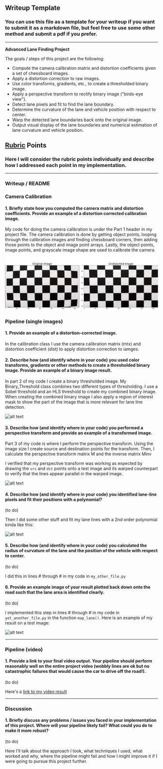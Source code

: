 ## Writeup Template

### You can use this file as a template for your writeup if you want to submit it as a markdown file, but feel free to use some other method and submit a pdf if you prefer.

---

**Advanced Lane Finding Project**

The goals / steps of this project are the following:

* Compute the camera calibration matrix and distortion coefficients given a set of chessboard images.
* Apply a distortion correction to raw images.
* Use color transforms, gradients, etc., to create a thresholded binary image.
* Apply a perspective transform to rectify binary image ("birds-eye view").
* Detect lane pixels and fit to find the lane boundary.
* Determine the curvature of the lane and vehicle position with respect to center.
* Warp the detected lane boundaries back onto the original image.
* Output visual display of the lane boundaries and numerical estimation of lane curvature and vehicle position.

[//]: # (Image References)

[image1]: ./output_images/undistorted_image.png "Undistorted"
[image2]: ./output_images/warped_image.jpg "Road Transformed"
[image3]: ./output_images/threshold_image.jpg "Binary Example"
[image4]: ./output_images/warped_perspective_transform_image.jpg "Warp Example"
[image5]: ./output_images/sliding_windows_image.jpg "Fit Visual"
[image6]: ./output_images/road_and_info_image.jpg "Output"
[video1]: ./project_video_output.mp4 "Video"

## [Rubric](https://review.udacity.com/#!/rubrics/571/view) Points

### Here I will consider the rubric points individually and describe how I addressed each point in my implementation.  

---

### Writeup / README

### Camera Calibration

#### 1. Briefly state how you computed the camera matrix and distortion coefficients. Provide an example of a distortion corrected calibration image.

My code for doing the camera calibration is under the Part 1 header in my project file. The camera calibration is done by getting object points, looping through the calibration images and finding chessboard corners, then adding those points to the object and image point arrays. Lastly, the object points, image points, and grayscale image shape are used to calibrate the camera. 

![alt text][image1]

### Pipeline (single images)

#### 1. Provide an example of a distortion-corrected image.

In the calibration class I use the camera calibration matrix (mtx) and distortion coefficient (dist) to apply distortion correction to iamges. 

#### 2. Describe how (and identify where in your code) you used color transforms, gradients or other methods to create a thresholded binary image.  Provide an example of a binary image result.

In part 2 of my code I create a binary thresholded image. My Binary_Threshold class combines two different types of thresholding. I use a Sobel threshold and an HLS threshold to create my combined binary image. When creating the combined binary image I also apply a region of interest mask to show the part of the image that is more relevant for lane line detection. 

![alt text][image3]

#### 3. Describe how (and identify where in your code) you performed a perspective transform and provide an example of a transformed image.

Part 3 of my code is where I perform the perspective transform. Using the image size I create source and destination points for the transform. Then, I calculate the perspective transform matrix M and the inverse matrix Minv

I verified that my perspective transform was working as expected by drawing the `src` and `dst` points onto a test image and its warped counterpart to verify that the lines appear parallel in the warped image.

![alt text][image4]

#### 4. Describe how (and identify where in your code) you identified lane-line pixels and fit their positions with a polynomial?

(to do)

Then I did some other stuff and fit my lane lines with a 2nd order polynomial kinda like this:

![alt text][image5]

#### 5. Describe how (and identify where in your code) you calculated the radius of curvature of the lane and the position of the vehicle with respect to center.

(to do)

I did this in lines # through # in my code in `my_other_file.py`

#### 6. Provide an example image of your result plotted back down onto the road such that the lane area is identified clearly.

(to do)

I implemented this step in lines # through # in my code in `yet_another_file.py` in the function `map_lane()`.  Here is an example of my result on a test image:

![alt text][image6]

---

### Pipeline (video)

#### 1. Provide a link to your final video output.  Your pipeline should perform reasonably well on the entire project video (wobbly lines are ok but no catastrophic failures that would cause the car to drive off the road!).

(to do)

Here's a [link to my video result](./project_video.mp4)

---

### Discussion

#### 1. Briefly discuss any problems / issues you faced in your implementation of this project.  Where will your pipeline likely fail?  What could you do to make it more robust?

(to do)

Here I'll talk about the approach I took, what techniques I used, what worked and why, where the pipeline might fail and how I might improve it if I were going to pursue this project further.  
